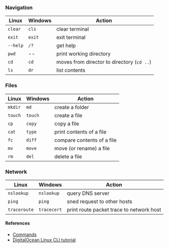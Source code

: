 ### Navigation

Linux  | Windows | Action
-- | -- | --
`clear` | `cls` | clear terminal
`exit` | `exit` | exit terminal
`--help` | `/?` | get help 
`pwd` | -- | print working directory
`cd` | `cd` | moves from director to directory (`cd ..`)
`ls` | `dr` | list contents



### Files

Linux  | Windows | Action
-- | -- | --
`mkdir` | `md` | create a folder
`touch` | `touch` | create a file
`cp` | `copy` | copy a file
`cat` | `type` | print contents of a file
`fc` | `diff` | compare contents of a file
`mv` | `move` | move (or rename) a file
`rm` | `del` | delete a file

### Network

Linux  | Windows | Action
-- | -- | --
`nslookup` | `nslookup` | query DNS server
`ping` | `ping` | sned request to other hosts
`traceroute` | `tracecert` | print route packet trace to network host

#### References

- [Commands](https://www.geeksforgeeks.org/linux-vs-windows-commands/)
- [DigitalOcean Linux CLI tutorial](https://www.digitalocean.com/community/tutorials/a-linux-command-line-primer)
